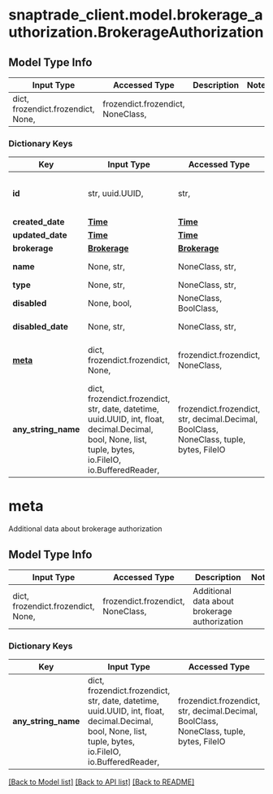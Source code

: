 # snaptrade_client.model.brokerage_authorization.BrokerageAuthorization

## Model Type Info
Input Type | Accessed Type | Description | Notes
------------ | ------------- | ------------- | -------------
dict, frozendict.frozendict, None,  | frozendict.frozendict, NoneClass,  |  | 

### Dictionary Keys
Key | Input Type | Accessed Type | Description | Notes
------------ | ------------- | ------------- | ------------- | -------------
**id** | str, uuid.UUID,  | str,  |  | [optional] value must be a uuid
**created_date** | [**Time**](Time.md) | [**Time**](Time.md) |  | [optional] 
**updated_date** | [**Time**](Time.md) | [**Time**](Time.md) |  | [optional] 
**brokerage** | [**Brokerage**](Brokerage.md) | [**Brokerage**](Brokerage.md) |  | [optional] 
**name** | None, str,  | NoneClass, str,  | Connection Name | [optional] 
**type** | None, str,  | NoneClass, str,  |  | [optional] 
**disabled** | None, bool,  | NoneClass, BoolClass,  |  | [optional] 
**disabled_date** | None, str,  | NoneClass, str,  | Disabled date | [optional] 
**[meta](#meta)** | dict, frozendict.frozendict, None,  | frozendict.frozendict, NoneClass,  | Additional data about brokerage authorization | [optional] 
**any_string_name** | dict, frozendict.frozendict, str, date, datetime, uuid.UUID, int, float, decimal.Decimal, bool, None, list, tuple, bytes, io.FileIO, io.BufferedReader,  | frozendict.frozendict, str, decimal.Decimal, BoolClass, NoneClass, tuple, bytes, FileIO | any string name can be used but the value must be the correct type | [optional]

# meta

Additional data about brokerage authorization

## Model Type Info
Input Type | Accessed Type | Description | Notes
------------ | ------------- | ------------- | -------------
dict, frozendict.frozendict, None,  | frozendict.frozendict, NoneClass,  | Additional data about brokerage authorization | 

### Dictionary Keys
Key | Input Type | Accessed Type | Description | Notes
------------ | ------------- | ------------- | ------------- | -------------
**any_string_name** | dict, frozendict.frozendict, str, date, datetime, uuid.UUID, int, float, decimal.Decimal, bool, None, list, tuple, bytes, io.FileIO, io.BufferedReader,  | frozendict.frozendict, str, decimal.Decimal, BoolClass, NoneClass, tuple, bytes, FileIO | any string name can be used but the value must be the correct type | [optional]

[[Back to Model list]](../../README.md#documentation-for-models) [[Back to API list]](../../README.md#documentation-for-api-endpoints) [[Back to README]](../../README.md)

